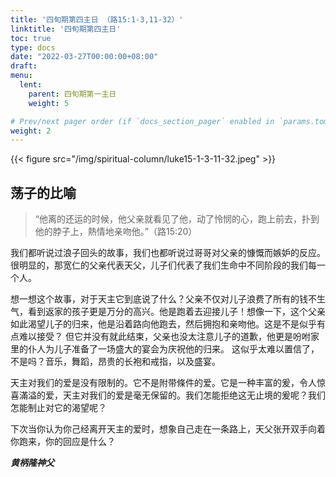 ```yaml
---
title: '四旬期第四主日 （路15:1-3,11-32）'
linktitle: '四旬期第四主日'
toc: true
type: docs
date: "2022-03-27T00:00:00+08:00"
draft:
menu:
  lent:
    parent: 四旬期第一主日
    weight: 5

# Prev/next pager order (if `docs_section_pager` enabled in `params.toml`)
weight: 2
---
```


{{< figure src="/img/spiritual-column/luke15-1-3-11-32.jpeg" >}}

## 荡子的比喻
> “他离的还运的时候，他父亲就看见了他，动了怜悯的心，跑上前去，扑到他的脖子上，熱情地亲吻他。”（路15:20）

我们都听说过浪子回头的故事，我们也都听说过哥哥对父亲的慷慨而嫉妒的反应。很明显的，那宽仁的父亲代表天父，儿子们代表了我们生命中不同阶段的我们每一个人。

想一想这个故事，对于天主它到底说了什么？父亲不仅对儿子浪费了所有的钱不生气，看到返家的孩子更是万分的高兴。他是跑着去迎接儿子！想像一下，这个父亲如此渴望儿子的归来，他是沿着路向他跑去，然后拥抱和亲吻他。这是不是似乎有点难以接受？
但它并没有就此结束，父亲也没太注意儿子的道歉，他更是吩咐家里的仆人为儿子准备了一场盛大的宴会为庆祝他的归来。
这似乎太难以置信了，不是吗？音乐，舞蹈，昂贵的长袍和戒指，以及盛宴。

天主对我们的爱是没有限制的。它不是附带條件的爱。它是一种丰富的爰，令人惊喜滿溢的爱，天主对我们的爱是毫无保留的。我们怎能拒绝这无止境的爰呢？我们怎能制止对它的渴望呢？

下次当你认为你己经离开天主的爱时，想象自己走在一条路上，天父张开双手向着你跑来，你的回应是什么？

___黄柄隆神父___
